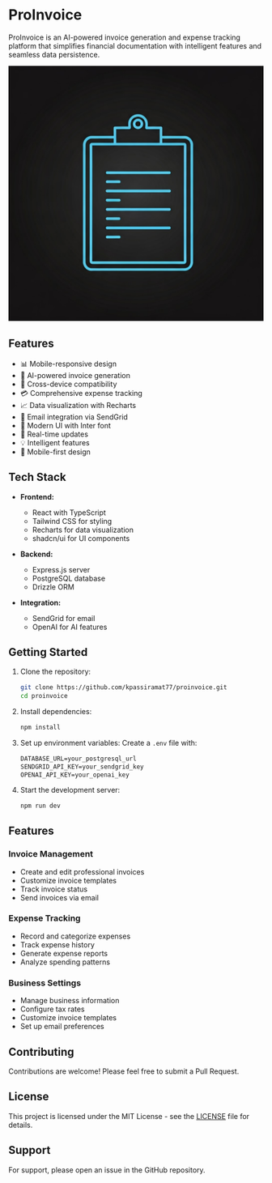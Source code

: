 # ProInvoice

ProInvoice is an AI-powered invoice generation and expense tracking platform that simplifies financial documentation with intelligent features and seamless data persistence.

![ProInvoice Logo](generated-icon.png)

## Features

- 📊 Mobile-responsive design
- 🤖 AI-powered invoice generation
- 📱 Cross-device compatibility
- 💳 Comprehensive expense tracking
- 📈 Data visualization with Recharts
- 📧 Email integration via SendGrid
- 🎨 Modern UI with Inter font
- 🔄 Real-time updates
- 💡 Intelligent features
- 📱 Mobile-first design

## Tech Stack

- **Frontend:**
  - React with TypeScript
  - Tailwind CSS for styling
  - Recharts for data visualization
  - shadcn/ui for UI components

- **Backend:**
  - Express.js server
  - PostgreSQL database
  - Drizzle ORM

- **Integration:**
  - SendGrid for email
  - OpenAI for AI features

## Getting Started

1. Clone the repository:
   ```bash
   git clone https://github.com/kpassiramat77/proinvoice.git
   cd proinvoice
   ```

2. Install dependencies:
   ```bash
   npm install
   ```

3. Set up environment variables:
   Create a `.env` file with:
   ```
   DATABASE_URL=your_postgresql_url
   SENDGRID_API_KEY=your_sendgrid_key
   OPENAI_API_KEY=your_openai_key
   ```

4. Start the development server:
   ```bash
   npm run dev
   ```

## Features

### Invoice Management
- Create and edit professional invoices
- Customize invoice templates
- Track invoice status
- Send invoices via email

### Expense Tracking
- Record and categorize expenses
- Track expense history
- Generate expense reports
- Analyze spending patterns

### Business Settings
- Manage business information
- Configure tax rates
- Customize invoice templates
- Set up email preferences

## Contributing

Contributions are welcome! Please feel free to submit a Pull Request.

## License

This project is licensed under the MIT License - see the [LICENSE](LICENSE) file for details.

## Support

For support, please open an issue in the GitHub repository.
